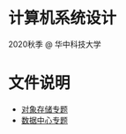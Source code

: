 # 计算机系统设计

2020秋季 @ 华中科技大学

# 文件说明

- [对象存储专题](https://github.com/cs-course/obs-tutorial)
- [数据中心专题](https://github.com/cs-course/minidc-tutorial)

